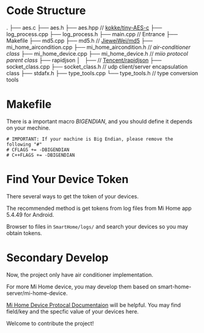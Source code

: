 # Code Structure
.
├── aes.c
├── aes.h
├── aes.hpp // [kokke/tiny-AES-c](https://github.com/kokke/tiny-AES-c)
├── log_process.cpp
├── log_process.h
├── main.cpp // Entrance
├── Makefile
├── md5.cpp
├── md5.h // [JieweiWei/md5](https://github.com/JieweiWei/md5)
├── mi_home_aircondition.cpp
├── mi_home_aircondition.h // *air-conditioner class*
├── mi_home_device.cpp
├── mi_home_device.h // *miio protocol parent class*
├── rapidjson
│   ├── // [Tencent/rapidjson](https://github.com/Tencent/rapidjson)
├── socket_class.cpp
├── socket_class.h // udp client/server encapsulation class
├── stdafx.h
├── type_tools.cpp
└── type_tools.h  // type conversion tools

# Makefile

There is a important macro *BIGENDIAN*, and you should define it depends on your mechine.

```
# IMPORTANT: If your machine is Big Endian, please remove the following "#"
# CFLAGS += -DBIGENDIAN
# C++FLAGS += -DBIGENDIAN
```

# Find Your Device Token

There several ways to get the token of your devices. 

The recommended method is get tokens from log files from Mi Home app 5.4.49 for Android.

Browser to files in `SmartHome/logs/` and search your devices so you may obtain tokens.

# Secondary Develop

Now, the project only have air conditioner implementation.

For more Mi Home device, you may develop them based on smart-home-server/mi-home-device.

[Mi Home Device Protocal Documentaion](https://iot.mi.com/new/doc/design/spec/overall) will be helpful. You may find field/key and the specfic value of your devices here.

Welcome to contribute the project!
